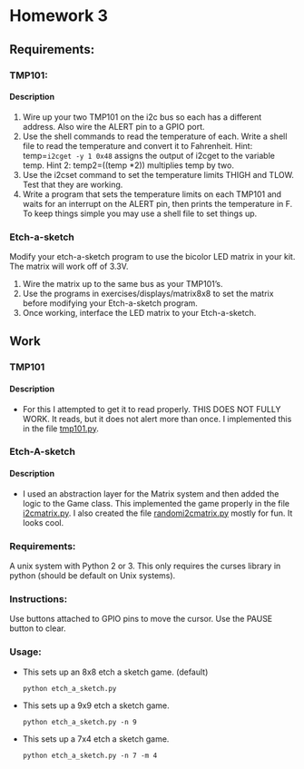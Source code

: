# Homework 3

## Requirements:
### TMP101:
#### Description
1. Wire up your two TMP101 on the i2c bus so each has a different address. Also wire the ALERT pin to a GPIO port.
2. Use the shell commands to read the temperature of each. Write a shell file to read the temperature and convert it to Fahrenheit.  Hint:  temp=`i2cget -y 1 0x48` assigns the output of i2cget to the variable temp.  Hint 2: temp2=$(($temp *2)) multiplies temp by two.
3. Use the i2cset command to set the temperature limits THIGH and TLOW. Test that they are working.
4. Write a program that sets the temperature limits on each TMP101 and waits for an interrupt on the ALERT pin, then prints the temperature in F.  To keep things simple you may use a shell file to set things up.


### Etch-a-sketch
Modify your etch-a-sketch program to use the bicolor LED matrix in your kit.  The matrix will work off of 3.3V.
1. Wire the matrix up to the same bus as your TMP101’s.
2. Use the programs in exercises/displays/matrix8x8 to set the matrix before modifying your Etch-a-sketch program.
3. Once working, interface the LED matrix to your Etch-a-sketch.


## Work
### TMP101
#### Description
- For this I attempted to get it to read properly. THIS DOES NOT FULLY WORK. It reads, but it does not alert more than once. I implemented this in the file [tmp101.py](tmp101.py).

### Etch-A-sketch
#### Description
- I used an abstraction layer for the Matrix system and then added the logic to the Game class. This implemented the game properly in the file [i2cmatrix.py](i2cmatrix.py). I also created the file [randomi2cmatrix.py](randomi2cmatrix.py) mostly for fun. It looks cool.

### Requirements:
A unix system with Python 2 or 3. This only requires the curses library in python (should be default on Unix systems).

### Instructions:
Use buttons attached to GPIO pins to move the cursor. Use the PAUSE button to clear.

### Usage:

- This sets up an 8x8 etch a sketch game. (default)

    `python etch_a_sketch.py`

- This sets up a 9x9 etch a sketch game.

    `python etch_a_sketch.py -n 9`

- This sets up a 7x4 etch a sketch game.

    `python etch_a_sketch.py -n 7 -m 4`
